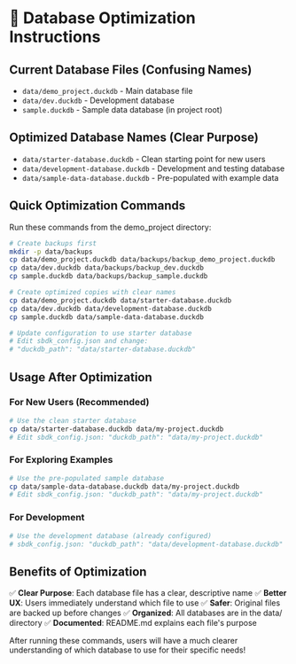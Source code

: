 # 🔧 Database Optimization Instructions

## Current Database Files (Confusing Names)
- `data/demo_project.duckdb` - Main database file
- `data/dev.duckdb` - Development database  
- `sample.duckdb` - Sample data database (in project root)

## Optimized Database Names (Clear Purpose)
- `data/starter-database.duckdb` - Clean starting point for new users
- `data/development-database.duckdb` - Development and testing database
- `data/sample-data-database.duckdb` - Pre-populated with example data

## Quick Optimization Commands

Run these commands from the demo_project directory:

```bash
# Create backups first
mkdir -p data/backups
cp data/demo_project.duckdb data/backups/backup_demo_project.duckdb
cp data/dev.duckdb data/backups/backup_dev.duckdb
cp sample.duckdb data/backups/backup_sample.duckdb

# Create optimized copies with clear names
cp data/demo_project.duckdb data/starter-database.duckdb
cp data/dev.duckdb data/development-database.duckdb
cp sample.duckdb data/sample-data-database.duckdb

# Update configuration to use starter database
# Edit sbdk_config.json and change:
# "duckdb_path": "data/starter-database.duckdb"
```

## Usage After Optimization

### For New Users (Recommended)
```bash
# Use the clean starter database
cp data/starter-database.duckdb data/my-project.duckdb
# Edit sbdk_config.json: "duckdb_path": "data/my-project.duckdb"
```

### For Exploring Examples
```bash
# Use the pre-populated sample database
cp data/sample-data-database.duckdb data/my-project.duckdb
# Edit sbdk_config.json: "duckdb_path": "data/my-project.duckdb"
```

### For Development
```bash
# Use the development database (already configured)
# sbdk_config.json: "duckdb_path": "data/development-database.duckdb"
```

## Benefits of Optimization

✅ **Clear Purpose**: Each database file has a clear, descriptive name
✅ **Better UX**: Users immediately understand which file to use
✅ **Safer**: Original files are backed up before changes
✅ **Organized**: All databases are in the data/ directory
✅ **Documented**: README.md explains each file's purpose

After running these commands, users will have a much clearer understanding of which database to use for their specific needs!
